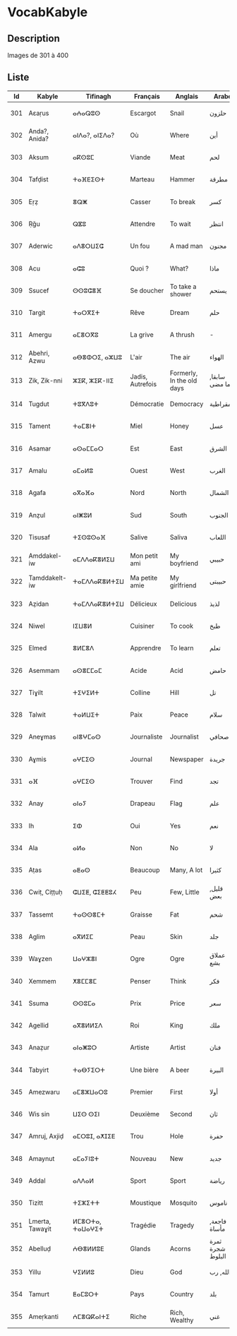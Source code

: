 # VocabKabyle

## Description

Images de 301 à 400

## Liste

| Id  | Kabyle          | Tifinagh        | Français         | Anglais                   | Arabe            | Image               |
| --- | --------------- | --------------- | ---------------- | ------------------------- | ---------------- | ------------------- |
| 301 | Aεaṛus          | ⴰⵄⴰⵕⵓⵙ          | Escargot         | Snail                     | حلزون            | ![Image301][img301] |
| 302 | Anda?, Anida?   | ⴰⵏⴷⴰ?, ⴰⵏⵉⴷⴰ?   | Où               | Where                     | أين              | ![Image302][img302] |
| 303 | Aksum           | ⴰⴽⵙⵓⵎ           | Viande           | Meat                      | لحم              | ![Image303][img303] |
| 304 | Tafḍist         | ⵜⴰⴼⴹⵉⵙⵜ         | Marteau          | Hammer                    | مطرقة            | ![Image304][img304] |
| 305 | Eṛẓ             | ⴻⵕⵥ             | Casser           | To break                  | كسر              | ![Image305][img305] |
| 306 | Ṛǧu             | ⵕⴵⵓ             | Attendre         | To wait                   | انتظر            | ![Image306][img306] |
| 307 | Aderwic         | ⴰⴷⴻⵔⵡⵉⵛ         | Un fou           | A mad man                 | مجنون            | ![Image307][img307] |
| 308 | Acu             | ⴰⵛⵓ             | Quoi ?           | What?                     | ماذا             | ![Image308][img308] |
| 309 | Ssucef          | ⵙⵙⵓⵛⴻⴼ          | Se doucher       | To take a shower          | يستحم            | ![Image309][img309] |
| 310 | Targit          | ⵜⴰⵔⴳⵉⵜ          | Rêve             | Dream                     | حلم              | ![Image310][img310] |
| 311 | Amergu          | ⴰⵎⴻⵔⴳⵓ          | La grive         | A thrush                  | -                | ![Image311][img311] |
| 312 | Abehri, Azwu    | ⴰⴱⴻⵀⵔⵉ, ⴰⵣⵡⵓ    | L'air            | The air                   | الهواء           | ![Image312][img312] |
| 313 | Zik, Zik-nni    | ⵣⵉⴽ, ⵣⵉⴽ-ⵏⵏⵉ    | Jadis, Autrefois | Formerly, In the old days | سابقا, فيما مضى  | ![Image313][img313] |
| 314 | Tugdut          | ⵜⵓⴳⴷⵓⵜ          | Démocratie       | Democracy                 | ديمقراطية        | ![Image314][img314] |
| 315 | Tament          | ⵜⴰⵎⴻⵏⵜ          | Miel             | Honey                     | عسل              | ![Image315][img315] |
| 316 | Asamar          | ⴰⵙⴰⵎⵎⴰⵔ         | Est              | East                      | الشرق            | ![Image316][img316] |
| 317 | Amalu           | ⴰⵎⴰⵍⵓ           | Ouest            | West                      | الغرب            | ![Image317][img317] |
| 318 | Agafa           | ⴰⴳⴰⴼⴰ           | Nord             | North                     | الشمال           | ![Image318][img318] |
| 319 | Anẓul           | ⴰⵏⵥⵓⵍ           | Sud              | South                     | الجنوب           | ![Image319][img319] |
| 320 | Tisusaf         | ⵜⵉⵙⵓⵙⴰⴼ         | Salive           | Saliva                    | اللعاب           | ![Image320][img320] |
| 321 | Amddakel-iw     | ⴰⵎⴷⴷⴰⴽⴻⵍⵉⵡ      | Mon petit ami    | My boyfriend              | حبيبي            | ![Image321][img321] |
| 322 | Tamddakelt-iw   | ⵜⴰⵎⴷⴷⴰⴽⴻⵍⵜⵉⵡ    | Ma petite amie   | My girlfriend             | حبيبتى           | ![Image322][img322] |
| 323 | Aẓidan          | ⵜⴰⵎⴷⴷⴰⴽⴻⵍⵜⵉⵡ    | Délicieux        | Delicious                 | لذيذ             | ![Image323][img323] |
| 324 | Niwel           | ⵏⵉⵡⴻⵍ           | Cuisiner         | To cook                   | طبخ              | ![Image324][img324] |
| 325 | Elmed           | ⴻⵍⵎⴻⴷ           | Apprendre        | To learn                  | تعلم             | ![Image325][img325] |
| 326 | Asemmam         | ⴰⵙⴻⵎⵎⴰⵎ         | Acide            | Acid                      | حامض             | ![Image326][img326] |
| 327 | Tiɣilt          | ⵜⵉⵖⵉⵍⵜ          | Colline          | Hill                      | تل               | ![Image327][img327] |
| 328 | Talwit          | ⵜⴰⵍⵡⵉⵜ          | Paix             | Peace                     | سلام             | ![Image328][img328] |
| 329 | Aneɣmas         | ⴰⵏⴻⵖⵎⴰⵙ         | Journaliste      | Journalist                | صحافي            | ![Image329][img329] |
| 330 | Aɣmis           | ⴰⵖⵎⵉⵙ           | Journal          | Newspaper                 | جريدة            | ![Image330][img330] |
| 331 | ⴰⴼ              | ⴰⵖⵎⵉⵙ           | Trouver          | Find                      | تجد              | ![Image331][img331] |
| 332 | Anay            | ⴰⵏⴰⵢ            | Drapeau          | Flag                      | علم              | ![Image332][img332] |
| 333 | Ih              | ⵉⵀ              | Oui              | Yes                       | نعم              | ![Image333][img333] |
| 334 | Ala             | ⴰⵍⴰ             | Non              | No                        | لا               | ![Image334][img334] |
| 335 | Aṭas            | ⴰⵟⴰⵙ            | Beaucoup         | Many, A lot               | كثيرا            | ![Image335][img335] |
| 336 | Cwiṭ, Ciṭṭuḥ    | ⵛⵡⵉⵟ, ⵛⵉⵟⵟⵓⵃ    | Peu              | Few, Little               | قليل, بعض        | ![Image336][img336] |
| 337 | Tassemt         | ⵜⴰⵙⵙⴻⵎⵜ         | Graisse          | Fat                       | شحم              | ![Image337][img337] |
| 338 | Aglim           | ⴰⴳⵍⵉⵎ           | Peau             | Skin                      | جلد              | ![Image338][img338] |
| 339 | Waɣzen          | ⵡⴰⵖⵣⴻⵏ          | Ogre             | Ogre                      | عملاق بشع        | ![Image339][img339] |
| 340 | Xemmem          | ⵅⴻⵎⵎⴻⵎ          | Penser           | Think                     | فكر              | ![Image340][img340] |
| 341 | Ssuma           | ⵙⵙⵓⵎⴰ           | Prix             | Price                     | سعر              | ![Image341][img341] |
| 342 | Agellid         | ⴰⴳⴻⵍⵍⵉⴷ         | Roi              | King                      | ملك              | ![Image342][img342] |
| 343 | Anaẓur          | ⴰⵏⴰⵥⵓⵔ          | Artiste          | Artist                    | فنان             | ![Image343][img343] |
| 344 | Tabyirt         | ⵜⴰⴱⵢⵉⵔⵜ         | Une bière        | A beer                    | البيرة           | ![Image344][img344] |
| 345 | Amezwaru        | ⴰⵎⴻⵣⵡⴰⵔⵓ        | Premier          | First                     | أولا             | ![Image345][img345] |
| 346 | Wis sin         | ⵡⵉⵙ ⵙⵉⵏ         | Deuxième         | Second                    | ثان              | ![Image346][img346] |
| 347 | Amruj, Axjiḍ    | ⴰⵎⵔⵓⵊ, ⴰⵅⵊⵉⴹ    | Trou             | Hole                      | حفرة             | ![Image347][img347] |
| 348 | Amaynut         | ⴰⵎⴰⵢⵏⵓⵜ         | Nouveau          | New                       | جديد             | ![Image348][img348] |
| 349 | Addal           | ⴰⴷⴷⴰⵍ           | Sport            | Sport                     | رياضة            | ![Image349][img349] |
| 350 | Tizitt          | ⵜⵉⵣⵉⵜⵜ          | Moustique        | Mosquito                  | ناموس            | ![Image350][img350] |
| 351 | Lmerta, Tawaɣit | ⵍⵎⴻⵔⵜⴰ, ⵜⴰⵡⴰⵖⵉⵜ | Tragédie         | Tragedy                   | فاجعة, مأساة     | ![Image351][img351] |
| 352 | Abelluḍ         | ⵄⴱⴻⵍⵍⵓⴹ         | Glands           | Acorns                    | ثمرة شجرة البلوط | ![Image352][img352] |
| 353 | Yillu           | ⵖⵉⵍⵍⵓ           | Dieu             | God                       | الله, رب         | ![Image353][img353] |
| 354 | Tamurt          | ⵟⴰⵎⵓⵔⵜ          | Pays             | Country                   | بلد              | ![Image354][img354] |
| 355 | Ameṛkanti       | ⵄⵎⴻⵕⴽⴰⵏⵜⵉ       | Riche            | Rich, Wealthy             | غني              | ![Image355][img355] |

[img301]: https://raw.githubusercontent.com/VocabKabyle/VocabKabyle/master/Type_1/images/301.png
[img302]: https://raw.githubusercontent.com/VocabKabyle/VocabKabyle/master/Type_1/images/302.png
[img303]: https://raw.githubusercontent.com/VocabKabyle/VocabKabyle/master/Type_1/images/303.png
[img304]: https://raw.githubusercontent.com/VocabKabyle/VocabKabyle/master/Type_1/images/304.png
[img305]: https://raw.githubusercontent.com/VocabKabyle/VocabKabyle/master/Type_1/images/305.png
[img306]: https://raw.githubusercontent.com/VocabKabyle/VocabKabyle/master/Type_1/images/306.png
[img307]: https://raw.githubusercontent.com/VocabKabyle/VocabKabyle/master/Type_1/images/307.png
[img308]: https://raw.githubusercontent.com/VocabKabyle/VocabKabyle/master/Type_1/images/308.png
[img309]: https://raw.githubusercontent.com/VocabKabyle/VocabKabyle/master/Type_1/images/309.png
[img310]: https://raw.githubusercontent.com/VocabKabyle/VocabKabyle/master/Type_1/images/310.png
[img311]: https://raw.githubusercontent.com/VocabKabyle/VocabKabyle/master/Type_1/images/311.png
[img312]: https://raw.githubusercontent.com/VocabKabyle/VocabKabyle/master/Type_1/images/312.png
[img313]: https://raw.githubusercontent.com/VocabKabyle/VocabKabyle/master/Type_1/images/313.png
[img314]: https://raw.githubusercontent.com/VocabKabyle/VocabKabyle/master/Type_1/images/314.png
[img315]: https://raw.githubusercontent.com/VocabKabyle/VocabKabyle/master/Type_1/images/315.png
[img316]: https://raw.githubusercontent.com/VocabKabyle/VocabKabyle/master/Type_1/images/316.png
[img317]: https://raw.githubusercontent.com/VocabKabyle/VocabKabyle/master/Type_1/images/317.png
[img318]: https://raw.githubusercontent.com/VocabKabyle/VocabKabyle/master/Type_1/images/318.png
[img319]: https://raw.githubusercontent.com/VocabKabyle/VocabKabyle/master/Type_1/images/319.png
[img320]: https://raw.githubusercontent.com/VocabKabyle/VocabKabyle/master/Type_1/images/320.png
[img321]: https://raw.githubusercontent.com/VocabKabyle/VocabKabyle/master/Type_1/images/321.png
[img322]: https://raw.githubusercontent.com/VocabKabyle/VocabKabyle/master/Type_1/images/322.png
[img323]: https://raw.githubusercontent.com/VocabKabyle/VocabKabyle/master/Type_1/images/323.png
[img324]: https://raw.githubusercontent.com/VocabKabyle/VocabKabyle/master/Type_1/images/324.png
[img325]: https://raw.githubusercontent.com/VocabKabyle/VocabKabyle/master/Type_1/images/325.png
[img326]: https://raw.githubusercontent.com/VocabKabyle/VocabKabyle/master/Type_1/images/326.png
[img327]: https://raw.githubusercontent.com/VocabKabyle/VocabKabyle/master/Type_1/images/327.png
[img328]: https://raw.githubusercontent.com/VocabKabyle/VocabKabyle/master/Type_1/images/328.png
[img329]: https://raw.githubusercontent.com/VocabKabyle/VocabKabyle/master/Type_1/images/329.png
[img330]: https://raw.githubusercontent.com/VocabKabyle/VocabKabyle/master/Type_1/images/330.png
[img331]: https://raw.githubusercontent.com/VocabKabyle/VocabKabyle/master/Type_1/images/331.png
[img332]: https://raw.githubusercontent.com/VocabKabyle/VocabKabyle/master/Type_1/images/332.png
[img333]: https://raw.githubusercontent.com/VocabKabyle/VocabKabyle/master/Type_1/images/333.png
[img334]: https://raw.githubusercontent.com/VocabKabyle/VocabKabyle/master/Type_1/images/334.png
[img335]: https://raw.githubusercontent.com/VocabKabyle/VocabKabyle/master/Type_1/images/335.png
[img336]: https://raw.githubusercontent.com/VocabKabyle/VocabKabyle/master/Type_1/images/336.png
[img337]: https://raw.githubusercontent.com/VocabKabyle/VocabKabyle/master/Type_1/images/337.png
[img338]: https://raw.githubusercontent.com/VocabKabyle/VocabKabyle/master/Type_1/images/338.png
[img339]: https://raw.githubusercontent.com/VocabKabyle/VocabKabyle/master/Type_1/images/339.png
[img340]: https://raw.githubusercontent.com/VocabKabyle/VocabKabyle/master/Type_1/images/340.png
[img341]: https://raw.githubusercontent.com/VocabKabyle/VocabKabyle/master/Type_1/images/341.png
[img342]: https://raw.githubusercontent.com/VocabKabyle/VocabKabyle/master/Type_1/images/342.png
[img343]: https://raw.githubusercontent.com/VocabKabyle/VocabKabyle/master/Type_1/images/343.png
[img344]: https://raw.githubusercontent.com/VocabKabyle/VocabKabyle/master/Type_1/images/344.png
[img345]: https://raw.githubusercontent.com/VocabKabyle/VocabKabyle/master/Type_1/images/345.png
[img346]: https://raw.githubusercontent.com/VocabKabyle/VocabKabyle/master/Type_1/images/346.png
[img347]: https://raw.githubusercontent.com/VocabKabyle/VocabKabyle/master/Type_1/images/347.png
[img348]: https://raw.githubusercontent.com/VocabKabyle/VocabKabyle/master/Type_1/images/348.png
[img349]: https://raw.githubusercontent.com/VocabKabyle/VocabKabyle/master/Type_1/images/349.png
[img350]: https://raw.githubusercontent.com/VocabKabyle/VocabKabyle/master/Type_1/images/350.png
[img351]: https://raw.githubusercontent.com/VocabKabyle/VocabKabyle/master/Type_1/images/351.png
[img352]: https://raw.githubusercontent.com/VocabKabyle/VocabKabyle/master/Type_1/images/352.png
[img353]: https://raw.githubusercontent.com/VocabKabyle/VocabKabyle/master/Type_1/images/353.png
[img354]: https://raw.githubusercontent.com/VocabKabyle/VocabKabyle/master/Type_1/images/354.png
[img355]: https://raw.githubusercontent.com/VocabKabyle/VocabKabyle/master/Type_1/images/355.png
[img356]: https://raw.githubusercontent.com/VocabKabyle/VocabKabyle/master/Type_1/images/356.png
[img357]: https://raw.githubusercontent.com/VocabKabyle/VocabKabyle/master/Type_1/images/357.png
[img358]: https://raw.githubusercontent.com/VocabKabyle/VocabKabyle/master/Type_1/images/358.png
[img359]: https://raw.githubusercontent.com/VocabKabyle/VocabKabyle/master/Type_1/images/359.png
[img360]: https://raw.githubusercontent.com/VocabKabyle/VocabKabyle/master/Type_1/images/360.png
[img361]: https://raw.githubusercontent.com/VocabKabyle/VocabKabyle/master/Type_1/images/361.png
[img362]: https://raw.githubusercontent.com/VocabKabyle/VocabKabyle/master/Type_1/images/362.png
[img363]: https://raw.githubusercontent.com/VocabKabyle/VocabKabyle/master/Type_1/images/363.png
[img364]: https://raw.githubusercontent.com/VocabKabyle/VocabKabyle/master/Type_1/images/364.png
[img365]: https://raw.githubusercontent.com/VocabKabyle/VocabKabyle/master/Type_1/images/365.png
[img366]: https://raw.githubusercontent.com/VocabKabyle/VocabKabyle/master/Type_1/images/366.png
[img367]: https://raw.githubusercontent.com/VocabKabyle/VocabKabyle/master/Type_1/images/367.png
[img368]: https://raw.githubusercontent.com/VocabKabyle/VocabKabyle/master/Type_1/images/368.png
[img369]: https://raw.githubusercontent.com/VocabKabyle/VocabKabyle/master/Type_1/images/369.png
[img370]: https://raw.githubusercontent.com/VocabKabyle/VocabKabyle/master/Type_1/images/370.png
[img371]: https://raw.githubusercontent.com/VocabKabyle/VocabKabyle/master/Type_1/images/371.png
[img372]: https://raw.githubusercontent.com/VocabKabyle/VocabKabyle/master/Type_1/images/372.png
[img373]: https://raw.githubusercontent.com/VocabKabyle/VocabKabyle/master/Type_1/images/373.png
[img374]: https://raw.githubusercontent.com/VocabKabyle/VocabKabyle/master/Type_1/images/374.png
[img375]: https://raw.githubusercontent.com/VocabKabyle/VocabKabyle/master/Type_1/images/375.png
[img376]: https://raw.githubusercontent.com/VocabKabyle/VocabKabyle/master/Type_1/images/376.png
[img377]: https://raw.githubusercontent.com/VocabKabyle/VocabKabyle/master/Type_1/images/377.png
[img378]: https://raw.githubusercontent.com/VocabKabyle/VocabKabyle/master/Type_1/images/378.png
[img379]: https://raw.githubusercontent.com/VocabKabyle/VocabKabyle/master/Type_1/images/379.png
[img380]: https://raw.githubusercontent.com/VocabKabyle/VocabKabyle/master/Type_1/images/380.png
[img381]: https://raw.githubusercontent.com/VocabKabyle/VocabKabyle/master/Type_1/images/381.png
[img382]: https://raw.githubusercontent.com/VocabKabyle/VocabKabyle/master/Type_1/images/382.png
[img383]: https://raw.githubusercontent.com/VocabKabyle/VocabKabyle/master/Type_1/images/383.png
[img384]: https://raw.githubusercontent.com/VocabKabyle/VocabKabyle/master/Type_1/images/384.png
[img385]: https://raw.githubusercontent.com/VocabKabyle/VocabKabyle/master/Type_1/images/385.png
[img386]: https://raw.githubusercontent.com/VocabKabyle/VocabKabyle/master/Type_1/images/386.png
[img387]: https://raw.githubusercontent.com/VocabKabyle/VocabKabyle/master/Type_1/images/387.png
[img388]: https://raw.githubusercontent.com/VocabKabyle/VocabKabyle/master/Type_1/images/388.png
[img389]: https://raw.githubusercontent.com/VocabKabyle/VocabKabyle/master/Type_1/images/389.png
[img390]: https://raw.githubusercontent.com/VocabKabyle/VocabKabyle/master/Type_1/images/390.png
[img391]: https://raw.githubusercontent.com/VocabKabyle/VocabKabyle/master/Type_1/images/391.png
[img392]: https://raw.githubusercontent.com/VocabKabyle/VocabKabyle/master/Type_1/images/392.png
[img393]: https://raw.githubusercontent.com/VocabKabyle/VocabKabyle/master/Type_1/images/393.png
[img394]: https://raw.githubusercontent.com/VocabKabyle/VocabKabyle/master/Type_1/images/394.png
[img395]: https://raw.githubusercontent.com/VocabKabyle/VocabKabyle/master/Type_1/images/395.png
[img396]: https://raw.githubusercontent.com/VocabKabyle/VocabKabyle/master/Type_1/images/396.png
[img397]: https://raw.githubusercontent.com/VocabKabyle/VocabKabyle/master/Type_1/images/397.png
[img398]: https://raw.githubusercontent.com/VocabKabyle/VocabKabyle/master/Type_1/images/398.png
[img399]: https://raw.githubusercontent.com/VocabKabyle/VocabKabyle/master/Type_1/images/399.png
[img400]: https://raw.githubusercontent.com/VocabKabyle/VocabKabyle/master/Type_1/images/400.png
